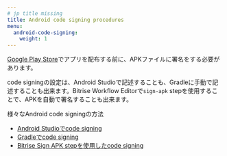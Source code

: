 ```yaml
---
# jp title missing
title: Android code signing procedures
menu:
  android-code-signing:
    weight: 1
---
```

[Google Play Store](https://play.google.com/store/apps)でアプリを配布する前に、APKファイルに署名をする必要があります。

code signingの設定は、Android Studioで記述することも、Gradleに手動で記述することも出来ます。Bitrise Workflow Editorで`sign-apk` stepを使用することで、APKを自動で署名することも出来ます。  

様々なAndroid code signingの方法

* [Android Studioでcode signing](/code-signing/android-code-signing/android-code-signing-with-android-studio/)
* [Gradleでcode signing](/code-signing/android-code-signing/android-code-signing-in-gradle/) 
* [Bitrise Sign APK stepを使用したcode signing](/code-signing/android-code-signing/android-code-signing-using-bitrise-sign-apk-step/)